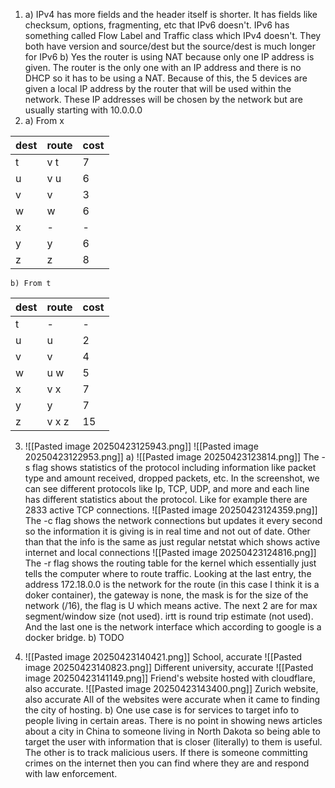 1. 
	a) IPv4 has more fields and the header itself is shorter. It has fields like checksum, options, fragmenting, etc that IPv6 doesn't. IPv6 has something called Flow Label and Traffic class which IPv4 doesn't. They both have version and source/dest but the source/dest is much longer for IPv6
	b) Yes the router is using NAT because only one IP address is given. The router is the only one with an IP address and there is no DHCP so it has to be using a NAT. Because of this, the 5 devices are given a local IP address by the router that will be used within the network. These IP addresses will be chosen by the network but are usually starting with 10.0.0.0
2. 
	a) From x

| dest | route | cost |
| ---- | ----- | ---- |
| t    | v t   | 7    |
| u    | v u   | 6    |
| v    | v     | 3    |
| w    | w     | 6    |
| x    | -     | -    |
| y    | y     | 6    |
| z    | z     | 8    |
	b) From t	

| dest | route | cost |
| ---- | ----- | ---- |
| t    | -     | -    |
| u    | u     | 2    |
| v    | v     | 4    |
| w    | u w   | 5    |
| x    | v x   | 7    |
| y    | y     | 7    |
| z    | v x z | 15   |

3. 
	![[Pasted image 20250423125943.png]]
	![[Pasted image 20250423122953.png]]
	a) 
		![[Pasted image 20250423123814.png]]
		The -s flag shows statistics of the protocol including information like packet type and amount received, dropped packets, etc. In the screenshot, we can see different protocols like Ip, TCP, UDP, and more and each line has different statistics about the protocol. Like for example there are 2833 active TCP connections. 
		![[Pasted image 20250423124359.png]]
		The -c flag shows the network connections but updates it every second so the information it is giving is in real time and not out of date. Other than that the info is the same as just regular netstat which shows active internet and local connections
		![[Pasted image 20250423124816.png]]
		The -r flag shows the routing table for the kernel which essentially just tells the computer where to route traffic. Looking at the last entry, the address 172.18.0.0 is the network for the route (in this case I think it is a doker container), the gateway is none, the mask is for the size of the network (/16), the flag is U which means active. The next 2 are for max segment/window size (not used). irtt is round trip estimate (not used). And the last one is the network interface which according to google is a docker bridge.
	b)
TODO


4. 
	![[Pasted image 20250423140421.png]]
		School, accurate
	![[Pasted image 20250423140823.png]]
		Different university, accurate
	![[Pasted image 20250423141149.png]]
		Friend's website hosted with cloudflare, also accurate.
	![[Pasted image 20250423143400.png]]
		Zurich website, also accurate
	All of the websites were accurate when it came to finding the city of hosting. 
	b) One use case is for services to target info to people living in certain areas. There is no point in showing news articles about a city in China to someone living in North Dakota so being able to target the user with information that is closer (literally) to them is useful. The other is to track malicious users. If there is someone committing crimes on the internet then you can find where they are and respond with law enforcement. 